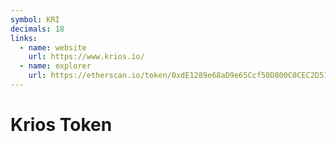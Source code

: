 ```yaml
---
symbol: KRI
decimals: 18
links:
  - name: website
    url: https://www.krios.io/
  - name: explorer
    url: https://etherscan.io/token/0xdE1289e68aD9e65Ccf50D800C0CEC2D514B80A40
---
```


# Krios Token
